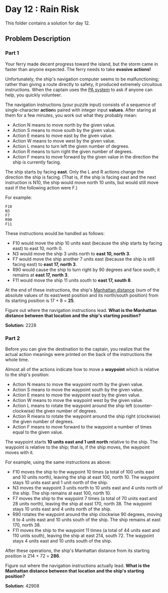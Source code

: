 # Day 12 : Rain Risk

This folder contains a solution for day 12.

## Problem Description

### Part 1

Your ferry made decent progress toward the island, but the storm came in faster than anyone expected. The ferry needs to take **evasive actions!**

Unfortunately, the ship's navigation computer seems to be malfunctioning; rather than giving a route directly to safety, it produced extremely circuitous instructions. When the captain uses the [PA system](https://en.wikipedia.org/wiki/Public_address_system) to ask if anyone can help, you quickly volunteer.

The navigation instructions (your puzzle input) consists of a sequence of single-character **action**s paired with integer input **values**. After staring at them for a few minutes, you work out what they probably mean:

  - Action N means to move north by the given value.
  - Action S means to move south by the given value.
  - Action E means to move east by the given value.
  - Action W means to move west by the given value.
  - Action L means to turn left the given number of degrees.
  - Action R means to turn right the given number of degrees.
  - Action F means to move forward by the given value in the direction the ship is currently facing.

The ship starts by facing **east**. Only the L and R actions change the direction the ship is facing. (That is, if the ship is facing east and the next instruction is N10, the ship would move north 10 units, but would still move east if the following action were F.)

For example:

```
F10
N3
F7
R90
F11
```

These instructions would be handled as follows:

  - F10 would move the ship 10 units east (because the ship starts by facing east) to east 10, north 0.
  - N3 would move the ship 3 units north to **east 10, north 3**.
  - F7 would move the ship another 7 units east (because the ship is still facing east) to **east 17, north 3**.
  - R90 would cause the ship to turn right by 90 degrees and face south; it remains at **east 17, north 3**.
  - F11 would move the ship 11 units south to **east 17, south 8**.

At the end of these instructions, the ship's [Manhattan distance](https://en.wikipedia.org/wiki/Taxicab_geometry) (sum of the absolute values of its east/west position and its north/south position) from its starting position is 17 + 8 = **25**.

Figure out where the navigation instructions lead. **What is the Manhattan distance between that location and the ship's starting position?**

**Solution:** 2228

### Part 2

Before you can give the destination to the captain, you realize that the actual action meanings were printed on the back of the instructions the whole time.

Almost all of the actions indicate how to move a **waypoint** which is relative to the ship's position:

  - Action N means to move the waypoint north by the given value.
  - Action S means to move the waypoint south by the given value.
  - Action E means to move the waypoint east by the given value.
  - Action W means to move the waypoint west by the given value.
  - Action L means to rotate the waypoint around the ship left (counter-clockwise) the given number of degrees.
  - Action R means to rotate the waypoint around the ship right (clockwise) the given number of degrees.
  - Action F means to move forward to the waypoint a number of times equal to the given value.

The waypoint starts **10 units east and 1 unit north** relative to the ship. The waypoint is relative to the ship; that is, if the ship moves, the waypoint moves with it.

For example, using the same instructions as above:

  - F10 moves the ship to the waypoint 10 times (a total of 100 units east and 10 units north), leaving the ship at east 100, north 10. The waypoint stays 10 units east and 1 unit north of the ship.
  - N3 moves the waypoint 3 units north to 10 units east and 4 units north of the ship. The ship remains at east 100, north 10.
  - F7 moves the ship to the waypoint 7 times (a total of 70 units east and 28 units north), leaving the ship at east 170, north 38. The waypoint stays 10 units east and 4 units north of the ship.
  - R90 rotates the waypoint around the ship clockwise 90 degrees, moving it to 4 units east and 10 units south of the ship. The ship remains at east 170, north 38.
  - F11 moves the ship to the waypoint 11 times (a total of 44 units east and 110 units south), leaving the ship at east 214, south 72. The waypoint stays 4 units east and 10 units south of the ship.

After these operations, the ship's Manhattan distance from its starting position is 214 + 72 = **286**.

Figure out where the navigation instructions actually lead. **What is the Manhattan distance between that location and the ship's starting position?**

**Solution:** 42908
